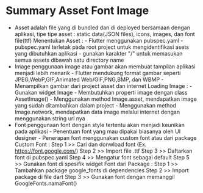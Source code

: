# Summary Asset Font Image
- Asset adalah file yang di bundled dan di deployed bersamaan dengan aplikasi, tipe tipe asset : static data(JSON files), icons, images, dan font file(ttf)
    Menentukan Asset : - Flutter menggunakan pubspec.yaml
                       - pubspec.yaml terletak pada root project untuk mengidentifikasi asets yang dibutuhkan aplikasi
                       - gunakan karakter "/" untuk memasukan semua assets dibawah satu directory name
- Image penggunaan image atau gambar akan membuat tampilan aplikasi menjadi lebih menarik
        - Flutter mendukung format gambar seperti JPEG,WebP,GIF,Animated Web/GIF,PNG,BMP, dan WBMP
        - Menampilkan gambar dari project asset dan internet
    Loading Image : - Gunakan widget Image
                    - Membutuhkan properti image dengan class AssetImage()
                    - Menggunakan method Image.asset, mendapatkan image yang sudah ditambahkan dalam project
                    - Menggunakan method Image.network, mendapatkan data image melalui internet dengan menggunakan string url nya
- Font penggunaan font dengan style tertentu akan menjadi keunikan pada aplikasi 
        - Penentuan font yang mau dipakai biasanya oleh UI designer
        - Penerapan font menggunakan custom font atau dari package
    Custom Font : Step 1 >> Cari dan donwload font (Ex. https://font.google.com/)
                  Step 2 >> Import file .ttf
                  Step 3 >> Daftarkan font di pubspec.yaml
                  Step 4 >> Mengatur font sebagai default
                  Step 5 >> Gunakan font di spesifik widget
    Font dari Package : Step 1 >> Tambahkan package google_fonts di dependencies
                        Step 2 >> Import package di file dart
                        Step 3 >> Gunakan font dengan memanggil GoogleFonts.namaFont()